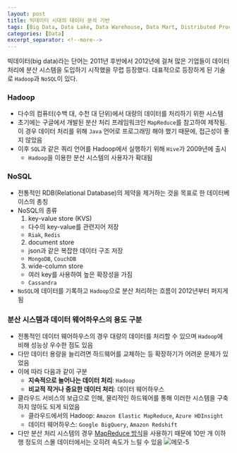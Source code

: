 ```yaml
---
layout: post
title: 빅데이터 시대의 데이터 분석 기반
tags: [Big Data, Data Lake, Data Warehouse, Data Mart, Distributed Processing]
categories: [Data]
excerpt_separator: <!--more-->
---
```

빅데이터(big data)라는 단어는 2011년 후반에서 2012년에 걸쳐 많은 기업들이 데이터 처리에 분산 시스템을 도입하기 시작했을 무렵 등장했다. 대표적으로 등장하게 된 기술로 `Hadoop`과 `NoSQL`이 있다.<!--more-->

### Hadoop
- 다수의 컴퓨터(수백 대, 수천 대 단위)에서 대량의 데이터를 처리하기 위한 시스템
- 초기에는 구글에서 개발된 분산 처리 프레임워크인 `MapReduce`를 참고하여 제작됨. 이 경우 데이터 처리를 위해 `Java` 언어로 프로그래밍 해야 했기 때문에, 접근성이 좋지 않았음
- 이후 `SQL`과 같은 쿼리 언어를 Hadoop에서 실행하기 위해 `Hive`가 2009년에 출시
  - `Hadoop`을 이용한 분산 시스템의 사용자가 확대됨

### NoSQL
- 전통적인 RDB(Relational Database)의 제약을 제거하는 것을 목표로 한 데이터베이스의 총칭
- NoSQL의 종류
  1. key-value store (KVS)
    - 다수의 key-value를 관련지어 저장
    - `Riak`, `Redis`
  2. document store
    - json과 같은 복잡한 데이터 구조 저장
    - `MongoDB`, `CouchDB`
  3. wide-column store
    - 여러 key를 사용하여 높은 확장성을 가짐
    - `Cassandra`
- `NoSQL`에 데이터를 기록하고 `Hadoop`으로 분산 처리하는 흐름이 2012년부터 퍼지게 됨

### 분산 시스템과 데이터 웨어하우스의 용도 구분
- 전통적인 데이터 웨어하우스의 경우 대량의 데이터를 처리할 수 있으며 `Hadoop`에 비해 성능상 우수한 점도 있음
- 다만 데이터 용량을 늘리려면 하드웨어를 교체하는 등 확장하기가 어려운 문제가 있었음
- 이에 따라 다음과 같이 구분
  - **지속적으로 늘어나는 데이터 처리**: `Hadoop`
  - **비교적 작거나 중요한 데이터 처리**: 데이터 웨어하우스
- 클라우드 서비스의 보급으로 인해, 물리적인 하드웨어를 통해 이러한 시스템을 구축하지 않아도 되게 되었음
  - 클라우드에서의 Hadoop: `Amazon Elastic MapReduce`, `Azure HDInsight`
  - 데이터 웨어하우스: `Google BigQuery`, `Amazon Redshift`
- 다만 분산 처리 시스템의 경우 [MapReduce 방식](https://12bme.tistory.com/154)을 사용하기 때문에 10만 개 이하 행 정도의 스몰 데이터에서는 오히려 속도가 느릴 수 있음
  ![메모-5](https://i.imgur.com/BGOnl7Z.jpg)

###
